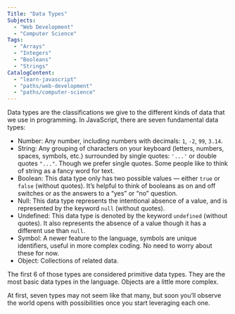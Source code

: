 ```yaml
---
Title: "Data Types"
Subjects:
  - "Web Development"
  - "Computer Science"
Tags: 
  - "Arrays"
  - "Integers"
  - "Booleans"
  - "Strings"
CatalogContent:
  - "learn-javascript"
  - "paths/web-development"
  - "paths/computer-science"
---
```


Data types are the classifications we give to the different kinds of data that we use in programming. In JavaScript, there are seven fundamental data types:

- Number: Any number, including numbers with decimals: `1`, `-2`, `99`, `3.14`.
- String: Any grouping of characters on your keyboard (letters, numbers, spaces, symbols, etc.) surrounded by single quotes: `'...'` or double quotes `"..."`. Though we prefer single quotes. Some people like to think of string as a fancy word for text.
- Boolean: This data type only has two possible values — either `true` or `false` (without quotes). It’s helpful to think of booleans as on and off switches or as the answers to a “yes” or “no” question.
- Null: This data type represents the intentional absence of a value, and is represented by the keyword `null` (without quotes).
- Undefined: This data type is denoted by the keyword `undefined` (without quotes). It also represents the absence of a value though it has a different use than `null`.
- Symbol: A newer feature to the language, symbols are unique identifiers, useful in more complex coding. No need to worry about these for now.
- Object: Collections of related data.

The first 6 of those types are considered primitive data types. They are the most basic data types in the language. Objects are a little more complex. 

At first, seven types may not seem like that many, but soon you’ll observe the world opens with possibilities once you start leveraging each one.
